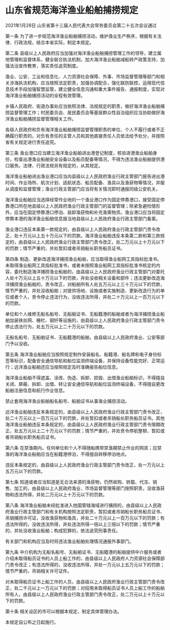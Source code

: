 # 山东省规范海洋渔业船舶捕捞规定

2021年1月28日 山东省第十三届人民代表大会常务委员会第二十五次会议通过



第一条 为了进一步规范海洋渔业船舶捕捞活动，维护渔业生产秩序，根据有关法律、行政法规，结合本省实际，制定本规定。

第二条 县级以上人民政府应当加强对海洋渔业船舶捕捞管理工作的领导，建立属地管理和监督体系，健全联合执法机制，加大海洋渔业船舶减船转产政策支持，加强法治宣传教育，落实责任追究制度。

渔业、公安、工业和信息化、人力资源社会保障、外事、市场监督管理等部门和相关涉海执法机构，应当按照法定职责，加强协调配合，强化联防联控，运用现代信息技术手段加强智慧监管，建立健全信息沟通和重大事件报告、通报制度，实现对海洋渔业船舶捕捞活动的全程有效管理。

乡镇人民政府、街道办事处应当依照法律、法规规定的职责，做好海洋渔业船舶捕捞监督管理工作；村民委员会、居民委员会等基层群众性自治组织应当协助做好海洋渔业船舶捕捞监督管理相关工作。

各级人民政府和负有海洋渔业船舶捕捞监督管理职责的单位、个人不履行或者不正确履行职责的，对负有责任的主管人员和其他直接责任人员依法给予处分，并按照省有关规定进行责任追究。

第三条 渔业港口应当建立海洋渔业船舶进出港登记制度，核验进港渔业船舶身份，检查出港渔业船舶安全设备以及船员配备等情况，不得为违法渔业船舶提供港口服务。法律、行政法规另有规定的，从其规定。

海洋渔业船舶进出渔业港口应当向县级以上人民政府渔业行政主管部门报告进出港时间、作业场所、航次计划、适航状态、船员配备、渔具以及渔获物等情况，并服从调度和监督管理；渔业行政主管部门应当将有关情况即时通报同级公安机关。

海洋渔业船舶应当选择经常作业地的一个渔业港口作为固定停靠港口，接受固定停靠港口所在地县级以上人民政府渔业行政主管部门的监督管理；除紧急避险情形外，应当在固定停靠港口停泊、装卸渔获物和补充渔需物资。渔业港口应当将固定停靠本港的海洋渔业船舶信息报当地县级以上人民政府渔业行政主管部门备案。

渔业港口违反本条第一款规定的，由县级以上人民政府渔业行政主管部门责令改正，处十万元以上五十万元以下的罚款。海洋渔业船舶违反本条第二款和第三款规定的，由县级以上人民政府渔业行政主管部门责令改正，处二万元以上十万元以下的罚款；情节严重的，并处暂扣或者吊销船长职务船员证书。

第四条 制造、更新改造海洋捕捞渔业船舶，应当取得渔业船网工具指标批准书。未取得渔业船网工具指标批准书，或者未按照渔业船网工具指标批准书核定的内容，委托制造海洋捕捞渔业船舶的，由县级以上人民政府渔业行政主管部门对委托人处十万元以上五十万元以下的罚款，并处没收相关设备和部件；违法更新改造海洋捕捞渔业船舶的，责令改正，对船舶所有人处五万元以上三十万元以下的罚款，情节严重的，并处没收船舶；对提供场地、设施或者实施制造、更新改造行为的单位或者个人，责令停止违法行为，没收违法所得，并处二十万元以上一百万元以下的罚款。

单位和个人维修无船名船号、无船舶证书、无船籍港的船舶或者为海洋捕捞渔业船舶加装铁丝网、栅栏、钢钎等设施的，由县级以上人民政府渔业行政主管部门责令停止违法行为，处五万元以上二十万元以下的罚款。

无船名船号、无船舶证书、无船籍港的船舶，由县级以上人民政府渔业、公安等部门予以没收。

第五条 海洋渔业船舶应当按照规定制作安装船名、船籍港、船名牌和电子身份标签等标识，配备安全通信导航和船位监测终端设备，并保持设备性能完好、正常运行；远洋渔业船舶还应当按照规定及时准确报告船位信息。

海洋渔业船舶不得遮盖、涂改、伪造、拆卸、损毁、出借渔业船舶标识，不得擅自关闭、屏蔽、拆卸、出借、转让安全通信导航和船位监测终端设备，不得擅自更改船舶注册信息和航行作业信息。

禁止套用海洋渔业船舶船名船号、船舶证书从事渔业捕捞活动。

远洋渔业船舶违反本条规定的，由县级以上人民政府渔业行政主管部门责令改正，处二十万元以上一百万元以下的罚款，并处暂扣或者吊销船长职务船员证书。其他海洋渔业船舶违反本条规定的，由县级以上人民政府渔业行政主管部门责令限期改正，处五万元以上二十万元以下的罚款；情节严重的，并处责令停航整顿、暂扣或者吊销船长职务船员证书。

第六条 在禁渔期内，任何单位和个人不得随船携带禁渔期禁止作业的网具；应禁渔的海洋渔业船舶应当在船籍港停泊，不得擅自转移停泊地点。

违反本条规定的，由县级以上人民政府渔业行政主管部门责令改正，处一万元以上五万元以下的罚款。

第七条 知道或者应当知道是无合法来源的渔获物，仍然收购、转载、代冻、销售、加工的，由县级以上人民政府渔业、市场监督管理等部门按照职责，没收渔获物和违法所得，并处二万元以上十万元以下的罚款。

第八条 海洋渔业船舶未经批准进入他国管辖海域进行捕捞的，由县级以上人民政府渔业行政主管部门和有关机构按照法定职责，暂扣或者吊销船长职务船员证书、吊销捕捞许可证，没收渔获物和渔具，并处二十万元以上一百万元以下的罚款；有违法所得的，没收违法所得，并处违法所得一倍以上三倍以下的罚款；情节严重的，并处没收渔业船舶；构成犯罪的，依法追究刑事责任。

有关部门和机构应当及时将违法渔业船舶处理情况通报外事部门。

第九条 中介机构为无船名船号、无船舶证书、无船籍港的船舶提供中介服务或者介绍未取得船员证书的人员上船工作的，由县级以上人民政府人力资源社会保障部门责令改正；有违法所得的，没收违法所得，并处一万元以上五万元以下的罚款；情节严重的，吊销相关许可证件。

对未取得船员证书上船工作的人员，由县级以上人民政府渔业行政主管部门责令改正，处二千元以上一万元以下的罚款；对招用未取得船员证书人员上船工作的船舶所有人，由县级以上人民政府渔业行政主管部门责令改正，处二万元以上十万元以下的罚款。

第十条 相关设区的市可以根据本规定，制定具体管理办法。

本规定自公布之日起施行。